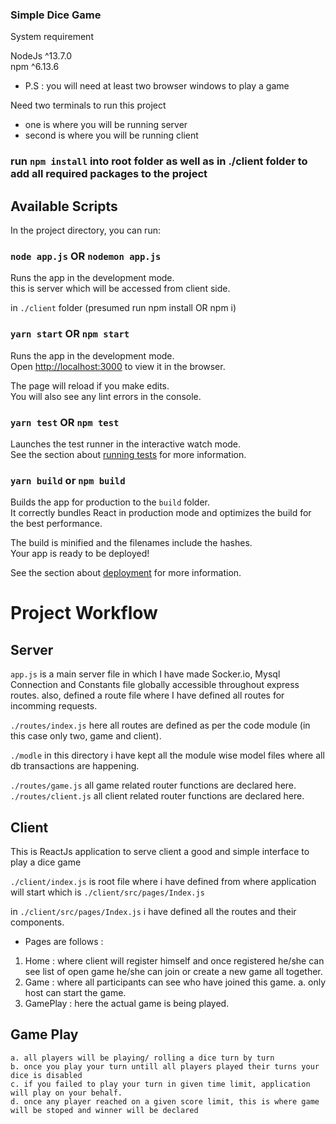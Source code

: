 ### Simple Dice Game

System requirement

NodeJs ^13.7.0<br/>
npm ^6.13.6

-   P.S : you will need at least two browser windows to play a game

Need two terminals to run this project

-   one is where you will be running server
-   second is where you will be running client

### run `npm install` into root folder as well as in ./client folder to add all required packages to the project

## Available Scripts

In the project directory, you can run:

### `node app.js` OR `nodemon app.js`

Runs the app in the development mode.<br />
this is server which will be accessed from client side.

in `./client` folder (presumed run npm install OR npm i)

### `yarn start` OR `npm start`

Runs the app in the development mode.<br />
Open [http://localhost:3000](http://localhost:3000) to view it in the browser.

The page will reload if you make edits.<br />
You will also see any lint errors in the console.

### `yarn test` OR `npm test`

Launches the test runner in the interactive watch mode.<br />
See the section about [running tests](https://facebook.github.io/create-react-app/docs/running-tests) for more information.

### `yarn build` or `npm build`

Builds the app for production to the `build` folder.<br />
It correctly bundles React in production mode and optimizes the build for the best performance.

The build is minified and the filenames include the hashes.<br />
Your app is ready to be deployed!

See the section about [deployment](https://facebook.github.io/create-react-app/docs/deployment) for more information.

# Project Workflow

## Server

`app.js` is a main server file in which I have made Socker.io, Mysql Connection and Constants file globally accessible throughout express routes. also, defined a route file where I have defined all routes for incomming requests.

`./routes/index.js` here all routes are defined as per the code module (in this case only two, game and client).

`./modle` in this directory i have kept all the module wise model files where all db transactions are happening.

`./routes/game.js` all game related router functions are declared here.
`./routes/client.js` all client related router functions are declared here.

## Client

This is ReactJs application to serve client a good and simple interface to play a dice game

`./client/index.js` is root file where i have defined from where application will start which is `./client/src/pages/Index.js`

in `./client/src/pages/Index.js` i have defined all the routes and their components.

-   Pages are follows :

1.  Home : where client will register himself and once registered he/she can see list of open game he/she can join or create a new game all together.
2.  Game : where all participants can see who have joined this game.
    a. only host can start the game.
3.  GamePlay : here the actual game is being played.

## Game Play

    a. all players will be playing/ rolling a dice turn by turn
    b. once you play your turn untill all players played their turns your dice is disabled
    c. if you failed to play your turn in given time limit, application will play on your behalf.
    d. once any player reached on a given score limit, this is where game will be stoped and winner will be declared
